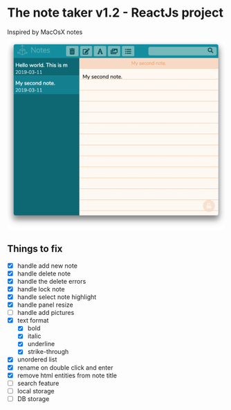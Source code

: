 # The note taker v1.2 - ReactJs project

Inspired by MacOsX notes

![alt The note taker](notes.png)

## Things to fix

- [x] handle add new note
- [x] handle delete note
- [x] handle the delete errors
- [x] handle lock note
- [x] handle select note highlight
- [x] handle panel resize
- [ ] handle add pictures
- [x] text format
  - [x] bold
  - [x] italic
  - [x] underline
  - [x] strike-through
- [x] unordered list
- [x] rename on double click and enter
- [x] remove html entities from note title
- [ ] search feature
- [ ] local storage
- [ ] DB storage
